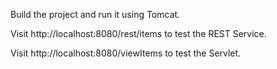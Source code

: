 Build the project and run it using Tomcat.

Visit http://localhost:8080/rest/items to test the REST Service.

Visit http://localhost:8080/viewItems to test the Servlet.